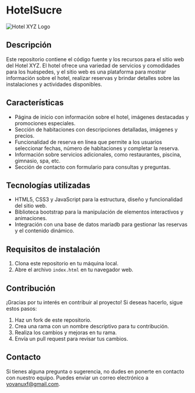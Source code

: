 # HotelSucre

![Hotel XYZ Logo](https://github.com/ynvYauneEnovore/hotelSucre/blob/main/img/1.jpeg)

## Descripción

Este repositorio contiene el código fuente y los recursos para el sitio web del Hotel XYZ. El hotel ofrece una variedad de servicios y comodidades para los huéspedes, y el sitio web es una plataforma para mostrar información sobre el hotel, realizar reservas y brindar detalles sobre las instalaciones y actividades disponibles.

## Características

- Página de inicio con información sobre el hotel, imágenes destacadas y promociones especiales.
- Sección de habitaciones con descripciones detalladas, imágenes y precios.
- Funcionalidad de reserva en línea que permite a los usuarios seleccionar fechas, número de habitaciones y completar la reserva.
- Información sobre servicios adicionales, como restaurantes, piscina, gimnasio, spa, etc.
- Sección de contacto con formulario para consultas y preguntas.

## Tecnologías utilizadas

- HTML5, CSS3 y JavaScript para la estructura, diseño y funcionalidad del sitio web.
- Biblioteca bootstrap para la manipulación de elementos interactivos y animaciones.
- Integración con una base de datos mariadb para gestionar las reservas y el contenido dinámico.

## Requisitos de instalación

1. Clona este repositorio en tu máquina local.
2. Abre el archivo `index.html` en tu navegador web.

## Contribución

¡Gracias por tu interés en contribuir al proyecto! Si deseas hacerlo, sigue estos pasos:

1. Haz un fork de este repositorio.
2. Crea una rama con un nombre descriptivo para tu contribución.
3. Realiza los cambios y mejoras en tu rama.
4. Envía un pull request para revisar tus cambios.

## Contacto

Si tienes alguna pregunta o sugerencia, no dudes en ponerte en contacto con nuestro equipo. Puedes enviar un correo electrónico a yovanuxf@gmail.com.

